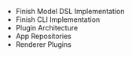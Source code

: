 - Finish Model DSL Implementation
- Finish CLI Implementation
- Plugin Architecture 
- App Repositories
- Renderer Plugins
